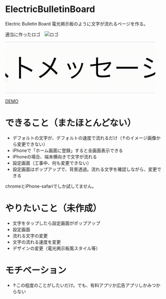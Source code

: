 # ElectricBulletinBoard
Electric Bulletin Board 電光掲示板のように文字が流れるページを作る。

適当に作ったロゴ　![ロゴ](https://sktn3.github.io/ElectricBulletinBoard/icon.jpg "ロゴ")

![イメージ](https://github.com/sktn3/myPhoto/blob/master/ElectricBulletinBoard_image.gif?raw=true "イメージ")

[DEMO](https://sktn3.github.io/ElectricBulletinBoard/ElectricBulletinBoard.html)


# できること（またほとんどない）

- デフォルトの文字が、デフォルトの速度で流れるだけ（↑のイメージ画像から変更できない）
- iPhoneで「ホーム画面に登録」すると全画面表示できる
- iPhoneの場合、端末横向きで文字が流れる
- 設定画面（工事中、何も変更できない）
 - 設定画面はポップアップで、背景透過。流れる文字を確認しながら、変更できる

chromeとiPhone-safariでしか試してません。

# やりたいこと（未作成）

- 文字をタップしたら設定画面がポップアップ
- 設定画面
 - 流れる文字の変更
 - 文字の流れる速度を変更
 - デザインの変更（電光掲示板風スタイル等）


# モチベーション

- ↑この程度のことがしたいだけ。でも、有料アプリか広告アプリしかみつからない
